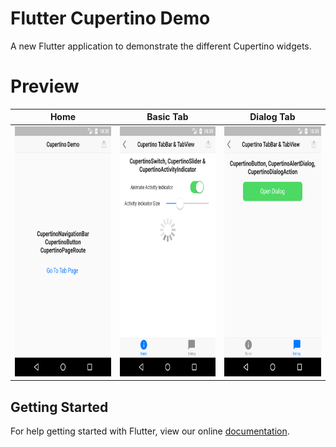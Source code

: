 # Flutter Cupertino Demo

A new Flutter application to demonstrate the different Cupertino widgets.

# Preview

| Home | Basic Tab | Dialog Tab |
| ---- |---------- | ---------- |
| <img src="./preview/Main.png" height="400" alt="Screenshot"/> | <img src="./preview/First_Tab.png" height="400" alt="Screenshot"/> | <img src="./preview/Second_Tab.png" height="400" alt="Screenshot"/> |

## Getting Started

For help getting started with Flutter, view our online
[documentation](https://flutter.io/).

